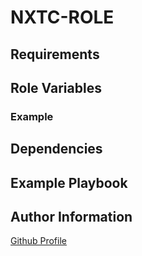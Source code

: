 # NXTC-ROLE

## Requirements

## Role Variables

### Example

## Dependencies

## Example Playbook

## Author Information

[Github Profile](https://github.com/lxwulf)